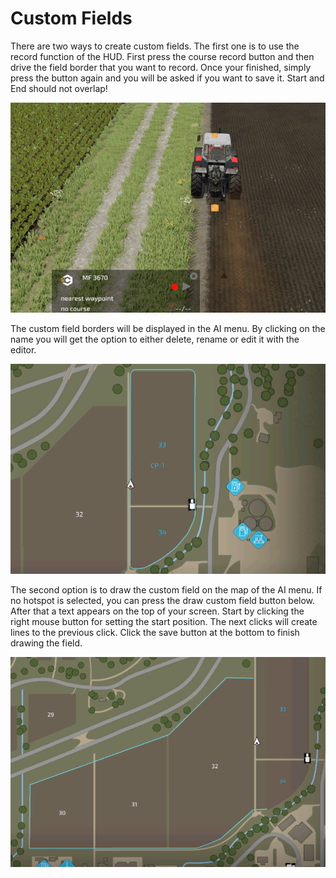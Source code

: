 # Custom Fields


There are two ways to create custom fields.
The first one is to use the record function of the HUD.
First press the course record button and then drive the field border that you want to record.
Once your finished, simply press the button again and you will be asked if you want to save it.
Start and End should not overlap!


![Image](/translation_data/recordcustomhelp_0_0_765_510.png)


The custom field borders will be displayed in the AI menu.
By clicking on the name you will get the option to either delete, rename or edit it with the editor.


![Image](/translation_data/donecustomhelp_0_0_765_510.png)


The second option is to draw the custom field on the map of the AI menu.
If no hotspot is selected, you can press the draw custom field button below.
After that a text appears on the top of your screen.
Start by clicking the right mouse button for setting the start position.
The next clicks will create lines to the previous click.
Click the save button at the bottom to finish drawing the field.


![Image](/translation_data/drawcustomhelp_0_0_765_510.png)

